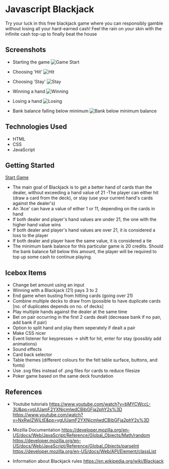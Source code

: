 # Javascript Blackjack
Try your luck in this free blackjack game where you can responsibly gamble without losing all your hard-earned cash! Feel the rain on your skin with the infinite cash top-up to finally beat the house

## Screenshots
- Starting the game
![Game Start](https://github.com/kr222/sei-projects/assets/59068114/e7c10538-ea9c-459a-872d-6ab95204eb3e)

- Choosing 'Hit'
![Hit](https://github.com/kr222/sei-projects/assets/59068114/fa3e94a8-81e9-4fac-9dab-0c4e02592537)

- Choosing 'Stay'
![Stay](https://github.com/kr222/sei-projects/assets/59068114/8eb535e6-3721-4cd1-8e3c-95363b178ad2)

- Winning a hand
![Winning](https://github.com/kr222/sei-projects/assets/59068114/55d71688-7b9a-44a5-a12a-664ac2477089)

- Losing a hand
![Losing](https://github.com/kr222/sei-projects/assets/59068114/4a9d074b-630f-4aa3-b27e-45433e6c9b06)

- Bank balance falling below minimum
![Bank below minimum balance](https://github.com/kr222/sei-projects/assets/59068114/0265f926-8536-445b-bbdf-c626a2188814)

## Technologies Used


- HTML
- CSS
- JavaScript

## Getting Started

[Start Game](https://kr222.github.io/sei-projects/js-blackjack)

- The main goal of Blackjack is to get a better hand of cards than the dealer, without exceeding a hand value of 21
  -The player can either hit (draw a card from the deck), or stay (use your current hand's cards against the dealer's)
- An 'Ace' can have a value of either 1 or 11, depending on the cards in hand
- If both dealer and player's hand values are under 21, the one with the higher hand value wins
- If both dealer and player's hand values are over 21, it is considered a loss to the player
- If both dealer and player have the same value, it is considered a tie
- The minimum bank balance for this particular game is 20 credits. Should the bank balance fall below this amount, the player will be required to top up some cash to continue playing.

## Icebox Items

- Change bet amount using an input
- Winning with a Blackjack (21) pays 3 to 2
- End game when busting from hitting cards (going over 21)
- Combine multiple decks to draw from (possible to have duplicate cards [no. of duplicates depends on no. of decks]
- Play multiple hands against the dealer at the same time
- Bet on pair occurring in the first 2 cards dealt (decrease bank if no pair, add bank if pair)
- Option to split hand and play them seperately if dealt a pair
- Make CSS nicer
- Event listener for keypresses -> shift for hit, enter for stay (possibly add animations)
- Sound effects
- Card back selector
- Table themes (different colours for the felt table surface, buttons, and fonts)
- Use .svg files instead of .png files for cards to reduce filesize
- Poker game based on the same deck foundation

## References
- Youtube tutorials
https://www.youtube.com/watch?v=bMYCWccL-3U&pp=ygUUamF2YXNjcmlwdCBibGFja2phY2s%3D
https://www.youtube.com/watch?v=NxRwIZWjLtE&pp=ygUUamF2YXNjcmlwdCBibGFja2phY2s%3D

- Mozilla Documentation
https://developer.mozilla.org/en-US/docs/Web/JavaScript/Reference/Global_Objects/Math/random
https://developer.mozilla.org/en-US/docs/Web/JavaScript/Reference/Global_Objects/parseInt
https://developer.mozilla.org/en-US/docs/Web/API/Element/classList

- Information about Blackjack rules
https://en.wikipedia.org/wiki/Blackjack
